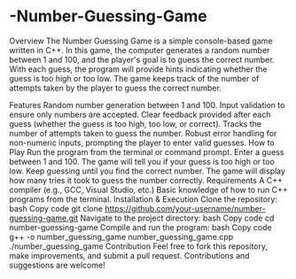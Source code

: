 # -Number-Guessing-Game
Overview
The Number Guessing Game is a simple console-based game written in C++. In this game, the computer generates a random number between 1 and 100, and the player's goal is to guess the correct number. With each guess, the program will provide hints indicating whether the guess is too high or too low. The game keeps track of the number of attempts taken by the player to guess the correct number.

Features
Random number generation between 1 and 100.
Input validation to ensure only numbers are accepted.
Clear feedback provided after each guess (whether the guess is too high, too low, or correct).
Tracks the number of attempts taken to guess the number.
Robust error handling for non-numeric inputs, prompting the player to enter valid guesses.
How to Play
Run the program from the terminal or command prompt.
Enter a guess between 1 and 100.
The game will tell you if your guess is too high or too low.
Keep guessing until you find the correct number.
The game will display how many tries it took to guess the number correctly.
Requirements
A C++ compiler (e.g., GCC, Visual Studio, etc.)
Basic knowledge of how to run C++ programs from the terminal.
Installation & Execution
Clone the repository:
bash
Copy code
git clone https://github.com/your-username/number-guessing-game.git
Navigate to the project directory:
bash
Copy code
cd number-guessing-game
Compile and run the program:
bash
Copy code
g++ -o number_guessing_game number_guessing_game.cpp
./number_guessing_game
Contribution
Feel free to fork this repository, make improvements, and submit a pull request. Contributions and suggestions are welcome!
